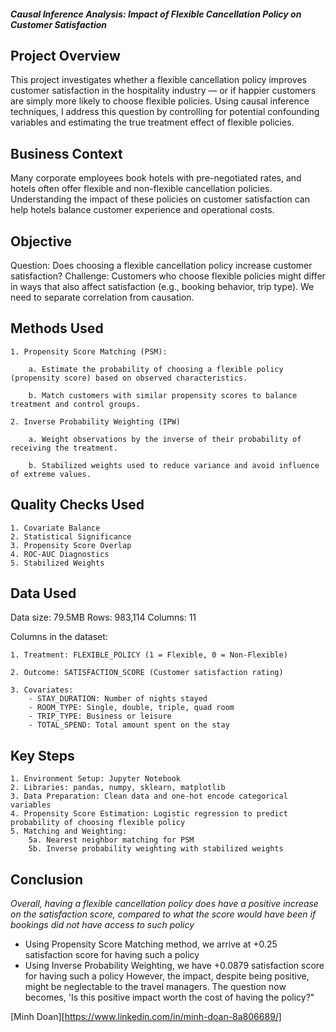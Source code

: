 ##### Causal Inference Analysis: Impact of Flexible Cancellation Policy on Customer Satisfaction

## Project Overview
This project investigates whether a flexible cancellation policy improves customer satisfaction in the hospitality industry — or if happier customers are simply more likely to choose flexible policies. Using causal inference techniques, I address this question by controlling for potential confounding variables and estimating the true treatment effect of flexible policies.

## Business Context
Many corporate employees book hotels with pre-negotiated rates, and hotels often offer flexible and non-flexible cancellation policies. Understanding the impact of these policies on customer satisfaction can help hotels balance customer experience and operational costs.

## Objective
Question: Does choosing a flexible cancellation policy increase customer satisfaction?
Challenge: Customers who choose flexible policies might differ in ways that also affect satisfaction (e.g., booking behavior, trip type). We need to separate correlation from causation.

## Methods Used
    1. Propensity Score Matching (PSM):
   
        a. Estimate the probability of choosing a flexible policy (propensity score) based on observed characteristics.

        b. Match customers with similar propensity scores to balance treatment and control groups.

    2. Inverse Probability Weighting (IPW)
   
        a. Weight observations by the inverse of their probability of receiving the treatment.
 
        b. Stabilized weights used to reduce variance and avoid influence of extreme values.

## Quality Checks Used
    1. Covariate Balance
    2. Statistical Significance
    3. Propensity Score Overlap
    4. ROC-AUC Diagnostics
    5. Stabilized Weights
    
## Data Used

Data size: 79.5MB Rows: 983,114 Columns: 11

Columns in the dataset:

    1. Treatment: FLEXIBLE_POLICY (1 = Flexible, 0 = Non-Flexible)

    2. Outcome: SATISFACTION_SCORE (Customer satisfaction rating)

    3. Covariates:
        - STAY_DURATION: Number of nights stayed
        - ROOM_TYPE: Single, double, triple, quad room
        - TRIP_TYPE: Business or leisure
        - TOTAL_SPEND: Total amount spent on the stay

## Key Steps
    1. Environment Setup: Jupyter Notebook
    2. Libraries: pandas, numpy, sklearn, matplotlib
    3. Data Preparation: Clean data and one-hot encode categorical variables
    4. Propensity Score Estimation: Logistic regression to predict probability of choosing flexible policy
    5. Matching and Weighting:
        5a. Nearest neighbor matching for PSM
        5b. Inverse probability weighting with stabilized weights

## Conclusion
*Overall, having a flexible cancellation policy does have a positive increase on the satisfaction score, compared to what the score would have been if bookings did not have access to such policy*
- Using Propensity Score Matching method, we arrive at +0.25 satisfaction score for having such a policy
- Using Inverse Probability Weighting, we have +0.0879 satisfaction score for having such a policy
However, the impact, despite being positive, might be neglectable to the travel managers. The question now becomes, 'Is this positive impact worth the cost of having the policy?"

[Minh Doan][https://www.linkedin.com/in/minh-doan-8a806689/]
